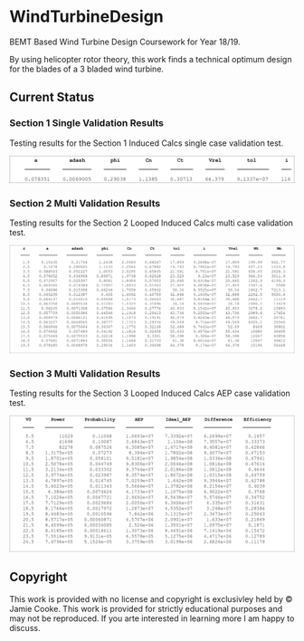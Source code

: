 # WindTurbineDesign
BEMT Based Wind Turbine Design Coursework for Year 18/19.

By using helicopter rotor theory, this work finds a technical optimum design for the blades of a 3 bladed wind turbine.

## Current Status

### Section 1 Single Validation Results
Testing results for the Section 1 Induced Calcs single case validation test.
<p align="center">
<img src="status/s1_singlevalidation.png?raw=true" />
</p>

### Section 2 Multi Validation Results
Testing results for the Section 2 Looped Induced Calcs multi case validation test.
<p align="center">
<img src="status/s2_multivalidation.png?raw=true" />
</p>

### Section 3 Multi Validation Results
Testing results for the Section 3 Looped Induced Calcs AEP case validation test.
<p align="center">
<img src="status/s3_multivalidation.png?raw=true" />
</p>


## Copyright
This work is provided with no license and copyright is exclusivley held by &copy; Jamie Cooke. This work is provided for strictly educational purposes and may not be reproduced. If you arte interested in learning more I am happy to discuss.
